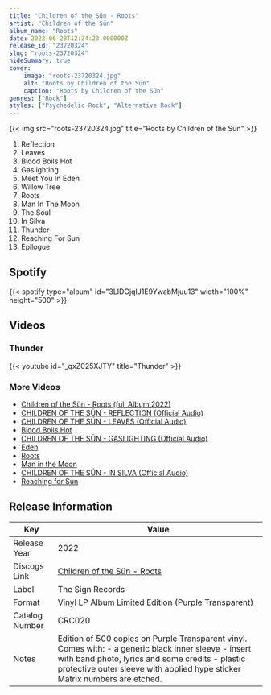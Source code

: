 ```yaml
---
title: "Children of the Sün - Roots"
artist: "Children of the Sün"
album_name: "Roots"
date: 2022-06-28T12:34:23.000000Z
release_id: "23720324"
slug: "roots-23720324"
hideSummary: true
cover:
    image: "roots-23720324.jpg"
    alt: "Roots by Children of the Sün"
    caption: "Roots by Children of the Sün"
genres: ["Rock"]
styles: ["Psychedelic Rock", "Alternative Rock"]
---
```


{{< img src="roots-23720324.jpg" title="Roots by Children of the Sün" >}}

<!-- section break -->

1. Reflection
2. Leaves
3. Blood Boils Hot
4. Gaslighting
5. Meet You In Eden
6. Willow Tree
7. Roots
8. Man In The Moon
9. The Soul
10. In Silva
11. Thunder
12. Reaching For Sun
13. Epilogue

<!-- section break -->


## Spotify
{{< spotify type="album" id="3LIDGjqIJ1E9YwabMjuu13" width="100%" height="500" >}}



## Videos
### Thunder
{{< youtube id="_qxZ025XJTY" title="Thunder" >}}<br>

### More Videos

- [Children of the Sün - Roots (full Album 2022)](https://www.youtube.com/watch?v=Jgtcr15D41I)
- [CHILDREN OF THE SÜN - REFLECTION (Official Audio)](https://www.youtube.com/watch?v=geF67QdW7S4)
- [CHILDREN OF THE SÜN - LEAVES (Official Audio)](https://www.youtube.com/watch?v=whzDdlOmD5g)
- [Blood Boils Hot](https://www.youtube.com/watch?v=2Y50q2OK2_w)
- [CHILDREN OF THE SÜN - GASLIGHTING (Official Audio)](https://www.youtube.com/watch?v=fZnD3F_ebPc)
- [Eden](https://www.youtube.com/watch?v=G_gV6Hhyy9E)
- [Roots](https://www.youtube.com/watch?v=6exWfGXt62Q)
- [Man in the Moon](https://www.youtube.com/watch?v=aRvpCb0c1oI)
- [CHILDREN OF THE SÜN - IN SILVA (Official Audio)](https://www.youtube.com/watch?v=Ml7chTCmetw)
- [Reaching for Sun](https://www.youtube.com/watch?v=3dYhIvqdbPE)


## Release Information
|  Key           | Value                                                |
| ---------------| ---------------------------------------------------- |
| Release Year   | 2022                                   |
| Discogs Link   | [Children of the Sün - Roots](https://www.discogs.com/release/23720324-Children-of-the-S%C3%BCn-Roots) |
| Label          | The Sign Records |
| Format         | Vinyl LP Album Limited Edition (Purple Transparent) |
| Catalog Number | CRC020 |
| Notes | Edition of 500 copies on Purple Transparent vinyl.  Comes with: - a generic black inner sleeve - insert with band photo, lyrics and some credits - plastic protective outer sleeve with applied hype sticker  Matrix numbers are etched.  |